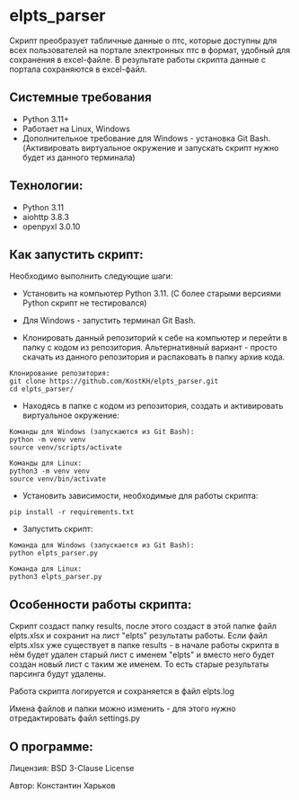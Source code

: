 # elpts_parser
Скрипт преобразует табличные данные о птс, которые доступны для всех пользователей на портале электронных птс в формат, удобный для сохранения в excel-файле. В результате работы скрипта данные с портала сохраняются в excel-файл.

## Системные требования
- Python 3.11+
- Работает на Linux, Windows
- Дополнительное требование для Windows - установка Git Bash. (Активировать виртуальное окружение и запускать скрипт нужно будет из данного терминала)

## Технологии:
- Python 3.11
- aiohttp 3.8.3
- openpyxl 3.0.10

## Как запустить скрипт:

Необходимо выполнить следующие шаги:
- Установить на компьютер Python 3.11. (С более старыми версиями Python скрипт не тестировался)

- Для Windows - запустить терминал Git Bash.

- Клонировать данный репозиторий к себе на компьютер и перейти в папку с кодом из репозитория.
Альтернативный вариант - просто скачать из данного репозитория и распаковать в папку архив кода.

```
Клонирование репозитория:
git clone https://github.com/KostKH/elpts_parser.git
cd elpts_parser/
```

- Находясь в папке с кодом из репозитория, создать и активировать виртуальное окружение:
```
Команды для Windows (запускаются из Git Bash):
python -m venv venv
source venv/scripts/activate

Команды для Linux:
python3 -m venv venv
source venv/bin/activate
```

- Установить зависимости, необходимые для работы скрипта:
```
pip install -r requirements.txt
```

- Запустить скрипт:
```
Команда для Windows (запускается из Git Bash):
python elpts_parser.py

Команда для Linux:
python3 elpts_parser.py
```

## Особенности работы скрипта:
Скрипт создаст папку results, после этого создаст в этой папке файл elpts.xlsx и сохранит на лист "elpts" результаты работы. Если файл elpts.xlsx уже существует в папке results - в начале работы скрипта в нём будет удален старый лист с именем "elpts" и вместо него будет создан новый лист с таким же именем. То есть старые результаты парсинга будут удалены.

Работа скрипта логируется и сохраняется в файл elpts.log 

Имена файлов и папки можно изменить - для этого нужно отредактировать файл settings.py

## О программе:

Лицензия: BSD 3-Clause License

Автор: Константин Харьков